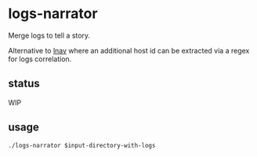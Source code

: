 # logs-narrator

Merge logs to tell a story.

Alternative to [lnav](https://github.com/tstack/lnav) where an additional host id can be extracted via a regex for logs correlation.

## status

WIP

## usage

`./logs-narrator $input-directory-with-logs`